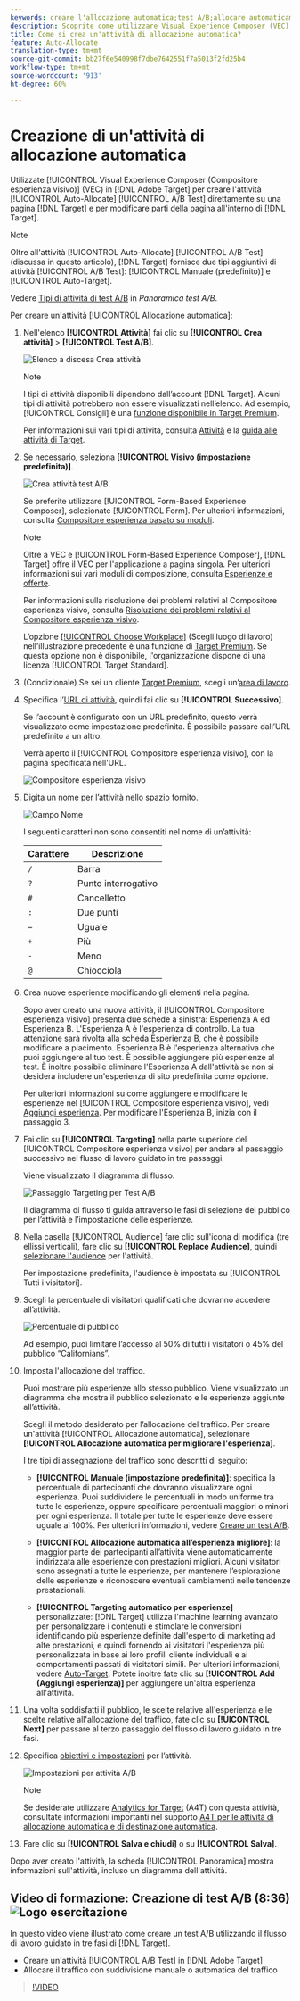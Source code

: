 ```yaml
---
keywords: creare l'allocazione automatica;test A/B;allocare automaticamente l'attività;nuova attività a/b;allocare automaticamente;allocare automaticamente per la migliore esperienza;allocare;allocare automaticamente
description: Scoprite come utilizzare Visual Experience Composer (VEC) in  Adobe Target per creare un'attività di test A/B allocata automaticamente direttamente su una pagina abilitata per Target.
title: Come si crea un'attività di allocazione automatica?
feature: Auto-Allocate
translation-type: tm+mt
source-git-commit: bb27f6e540998f7dbe7642551f7a5013f2fd25b4
workflow-type: tm+mt
source-wordcount: '913'
ht-degree: 60%

---
```



# Creazione di un&#39;attività di allocazione automatica

Utilizzate [!UICONTROL Visual Experience Composer (Compositore esperienza visivo)] (VEC) in [!DNL Adobe Target] per creare l&#39;attività [!UICONTROL Auto-Allocate] [!UICONTROL A/B Test] direttamente su una pagina [!DNL Target] e per modificare parti della pagina all&#39;interno di [!DNL Target].

>[!NOTE]
>
>Oltre all&#39;attività [!UICONTROL Auto-Allocate] [!UICONTROL A/B Test] (discussa in questo articolo), [!DNL Target] fornisce due tipi aggiuntivi di attività [!UICONTROL A/B Test]: [!UICONTROL Manuale (predefinito)] e [!UICONTROL Auto-Target].
>
>Vedere [Tipi di attività di test A/B](/help/c-activities/t-test-ab/test-ab.md#types) in *Panoramica test A/B*.

Per creare un&#39;attività [!UICONTROL Allocazione automatica]:

1. Nell&#39;elenco **[!UICONTROL Attività]** fai clic su **[!UICONTROL Crea attività]** > **[!UICONTROL Test A/B]**.

   ![Elenco a discesa Crea attività](/help/c-activities/t-test-ab/t-test-create-ab/assets/ab_select-new.png)

   >[!NOTE]
   >
   >I tipi di attività disponibili dipendono dall’account [!DNL Target]. Alcuni tipi di attività potrebbero non essere visualizzati nell’elenco. Ad esempio, [!UICONTROL Consigli] è una [funzione disponibile in Target Premium](/help/c-intro/intro.md#premium).
   >
   >Per informazioni sui vari tipi di attività, consulta [Attività](/help/c-activities/activities.md) e la [guida alle attività di Target](/help/c-activities/target-activities-guide.md).

1. Se necessario, seleziona **[!UICONTROL Visivo (impostazione predefinita)]**.

   ![Crea attività test A/B](/help/c-activities/t-test-ab/t-test-create-ab/assets/create-ab.png)

   Se preferite utilizzare [!UICONTROL Form-Based Experience Composer], selezionate [!UICONTROL Form]. Per ulteriori informazioni, consulta [Compositore esperienza basato su moduli](/help/c-experiences/form-experience-composer.md).

   >[!NOTE]
   >
   >Oltre a VEC e [!UICONTROL Form-Based Experience Composer], [!DNL Target] offre il VEC per l&#39;applicazione a pagina singola. Per ulteriori informazioni sui vari moduli di composizione, consulta [Esperienze e offerte](/help/c-experiences/experiences.md).
   >
   >Per informazioni sulla risoluzione dei problemi relativi al Compositore esperienza visivo, consulta [Risoluzione dei problemi relativi al Compositore esperienza visivo](/help/c-experiences/c-visual-experience-composer/r-troubleshoot-composer/troubleshoot-composer.md).
   >
   >L’opzione [[!UICONTROL Choose Workplace]](/help/administrating-target/c-user-management/property-channel/property-channel.md) (Scegli luogo di lavoro) nell’illustrazione precedente è una funzione di [Target Premium](/help/c-intro/intro.md). Se questa opzione non è disponibile, l&#39;organizzazione dispone di una licenza [!UICONTROL Target Standard].

1. (Condizionale) Se sei un cliente [Target Premium](/help/c-intro/intro.md#premium), scegli un’[area di lavoro](/help/administrating-target/c-user-management/property-channel/property-channel.md).

1. Specifica l’[URL di attività](/help/c-activities/t-test-ab/t-test-create-ab/ab-activity-url.md), quindi fai clic su **[!UICONTROL Successivo]**.

   Se l’account è configurato con un URL predefinito, questo verrà visualizzato come impostazione predefinita. È possibile passare dall’URL predefinito a un altro.

   Verrà aperto il [!UICONTROL Compositore esperienza visivo], con la pagina specificata nell&#39;URL.

   ![Compositore esperienza visivo](/help/c-activities/t-test-ab/t-test-create-ab/assets/vec-new.png)

1. Digita un nome per l’attività nello spazio fornito.

   ![Campo Nome](/help/c-activities/t-test-ab/t-test-create-ab/assets/ab_newname-new.png)

   I seguenti caratteri non sono consentiti nel nome di un’attività:

   | Carattere | Descrizione |
   |--- |--- |
   | `/` | Barra |
   | `?` | Punto interrogativo |
   | `#` | Cancelletto |
   | `:` | Due punti |
   | `=` | Uguale |
   | `+` | Più |
   | `-` | Meno |
   | `@` | Chiocciola |

1. Crea nuove esperienze modificando gli elementi nella pagina.

   Sopo aver creato una nuova attività, il [!UICONTROL Compositore esperienza visivo] presenta due schede a sinistra: Esperienza A ed Esperienza B. L&#39;Esperienza A è l&#39;esperienza di controllo. La tua attenzione sarà rivolta alla scheda Esperienza B, che è possibile modificare a piacimento. Esperienza B è l&#39;esperienza alternativa che puoi aggiungere al tuo test. È possibile aggiungere più esperienze al test. È inoltre possibile eliminare l&#39;Esperienza A dall&#39;attività se non si desidera includere un&#39;esperienza di sito predefinita come opzione.

   Per ulteriori informazioni su come aggiungere e modificare le esperienze nel [!UICONTROL Compositore esperienza visivo], vedi [Aggiungi esperienza](/help/c-activities/t-test-ab/t-test-create-ab/ab-add-experience.md). Per modificare l&#39;Esperienza B, inizia con il passaggio 3.

1. Fai clic su **[!UICONTROL Targeting]** nella parte superiore del [!UICONTROL Compositore esperienza visivo] per andare al passaggio successivo nel flusso di lavoro guidato in tre passaggi.

   Viene visualizzato il diagramma di flusso.

   ![Passaggio Targeting per Test A/B](/help/c-activities/t-test-ab/t-test-create-ab/assets/ab_flow-new.png)

   Il diagramma di flusso ti guida attraverso le fasi di selezione del pubblico per l’attività e l’impostazione delle esperienze.

1. Nella casella [!UICONTROL Audience] fare clic sull&#39;icona di modifica (tre ellissi verticali), fare clic su **[!UICONTROL Replace Audience]**, quindi [selezionare l&#39;audience](/help/c-activities/t-test-ab/t-test-create-ab/ab-audience.md) per l&#39;attività.

   Per impostazione predefinita, l&#39;audience è impostata su [!UICONTROL Tutti i visitatori].

1. Scegli la percentuale di visitatori qualificati che dovranno accedere all’attività.

   ![Percentuale di pubblico](/help/c-activities/t-test-ab/t-test-create-ab/assets/audperc-new.png)

   Ad esempio, puoi limitare l’accesso al 50% di tutti i visitatori o 45% del pubblico “Californians”.

1. Imposta l&#39;allocazione del traffico.

   Puoi mostrare più esperienze allo stesso pubblico. Viene visualizzato un diagramma che mostra il pubblico selezionato e le esperienze aggiunte all’attività.

   Scegli il metodo desiderato per l’allocazione del traffico. Per creare un&#39;attività [!UICONTROL Allocazione automatica], selezionare **[!UICONTROL Allocazione automatica per migliorare l&#39;esperienza]**.

   I tre tipi di assegnazione del traffico sono descritti di seguito:

   * **[!UICONTROL Manuale (impostazione predefinita)]**: specifica la percentuale di partecipanti che dovranno visualizzare ogni esperienza. Puoi suddividere le percentuali in modo uniforme tra tutte le esperienze, oppure specificare percentuali maggiori o minori per ogni esperienza. Il totale per tutte le esperienze deve essere uguale al 100%. Per ulteriori informazioni, vedere [Creare un test A/B](/help/c-activities/t-test-ab/t-test-create-ab/test-create-ab.md).

   * **[!UICONTROL Allocazione automatica all’esperienza migliore]**: la maggior parte dei partecipanti all’attività viene automaticamente indirizzata alle esperienze con prestazioni migliori. Alcuni visitatori sono assegnati a tutte le esperienze, per mantenere l’esplorazione delle esperienze e riconoscere eventuali cambiamenti nelle tendenze prestazionali.

   * **[!UICONTROL Targeting automatico per esperienze]** personalizzate:  [!DNL Target] utilizza l&#39;machine learning avanzato per personalizzare i contenuti e stimolare le conversioni identificando più esperienze definite dall&#39;esperto di marketing ad alte prestazioni, e quindi fornendo ai visitatori l&#39;esperienza più personalizzata in base ai loro profili cliente individuali e ai comportamenti passati di visitatori simili. Per ulteriori informazioni, vedere [Auto-Target](/help/c-activities/auto-target/auto-target-to-optimize.md).
   Potete inoltre fate clic su **[!UICONTROL Add  (Aggiungi esperienza)]** per aggiungere un&#39;altra esperienza all&#39;attività.

1. Una volta soddisfatti il pubblico, le scelte relative all&#39;esperienza e le scelte relative all&#39;allocazione del traffico, fate clic su **[!UICONTROL Next]** per passare al terzo passaggio del flusso di lavoro guidato in tre fasi.

1. Specifica [obiettivi e impostazioni](/help/c-activities/t-test-ab/t-test-create-ab/ab-goals-and-settings.md) per l’attività.

   ![Impostazioni per attività A/B](/help/c-activities/t-test-ab/t-test-create-ab/assets/ab_settings-new.png)

   >[!NOTE]
   >
   >Se desiderate utilizzare [Analytics for Target](/help/c-integrating-target-with-mac/a4t/a4t.md) (A4T) con questa attività, consultate informazioni importanti nel supporto [A4T per le attività di allocazione automatica e di destinazione automatica](/help/c-integrating-target-with-mac/a4t/a4t-at-aa.md).

1. Fare clic su **[!UICONTROL Salva e chiudi]** o su **[!UICONTROL Salva]**.

Dopo aver creato l&#39;attività, la scheda [!UICONTROL Panoramica] mostra informazioni sull&#39;attività, incluso un diagramma dell&#39;attività.

## Video di formazione: Creazione di test A/B (8:36) ![Logo esercitazione](/help/assets/tutorial.png)

In questo video viene illustrato come creare un test A/B utilizzando il flusso di lavoro guidato in tre fasi di [!DNL Target].

* Creare un&#39;attività [!UICONTROL A/B Test] in [!DNL Adobe Target]
* Allocare il traffico con suddivisione manuale o automatica del traffico

>[!VIDEO](https://video.tv.adobe.com/v/17391)